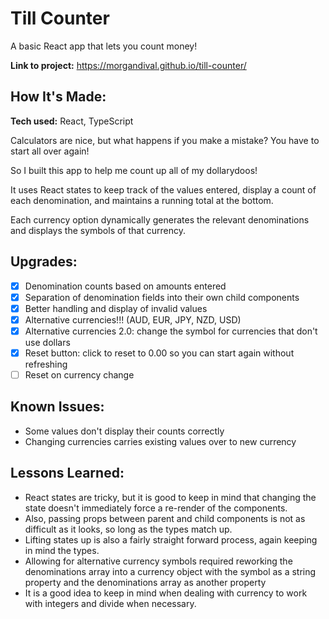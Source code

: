 # Till Counter

A basic React app that lets you count money!

**Link to project:** https://morgandival.github.io/till-counter/

## How It's Made:

**Tech used:** React, TypeScript

Calculators are nice, but what happens if you make a mistake? You have to start all over again!

So I built this app to help me count up all of my dollarydoos!

It uses React states to keep track of the values entered, display a count of each denomination, and maintains a running total at the bottom.

Each currency option dynamically generates the relevant denominations and displays the symbols of that currency.

## Upgrades:

- [x] Denomination counts based on amounts entered
- [x] Separation of denomination fields into their own child components
- [x] Better handling and display of invalid values
- [x] Alternative currencies!!! (AUD, EUR, JPY, NZD, USD)
- [x] Alternative currencies 2.0: change the symbol for currencies that don't use dollars
- [x] Reset button: click to reset to 0.00 so you can start again without refreshing
- [ ] Reset on currency change

## Known Issues:

- Some values don't display their counts correctly
- Changing currencies carries existing values over to new currency

## Lessons Learned:

- React states are tricky, but it is good to keep in mind that changing the state doesn't immediately force a re-render of the components.
- Also, passing props between parent and child components is not as difficult as it looks, so long as the types match up.
- Lifting states up is also a fairly straight forward process, again keeping in mind the types.
- Allowing for alternative currency symbols required reworking the denominations array into a currency object with the symbol as a string property and the denominations array as another property
- It is a good idea to keep in mind when dealing with currency to work with integers and divide when necessary.
